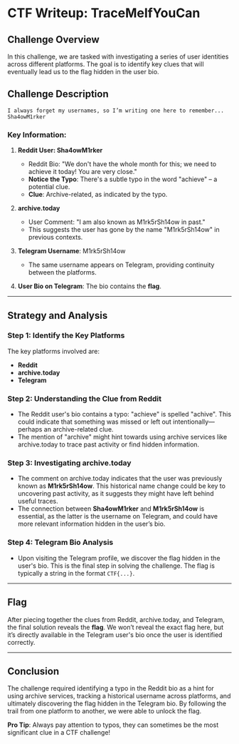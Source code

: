 # CTF Writeup: TraceMeIfYouCan

## Challenge Overview
In this challenge, we are tasked with investigating a series of user identities across different platforms. The goal is to identify key clues that will eventually lead us to the flag hidden in the user bio.

## Challenge Description
```
I always forget my usernames, so I’m writing one here to remember... Sha4owM1rker
``` 

### Key Information:
1. **Reddit User: Sha4owM1rker**
   - Reddit Bio: "We don't have the whole month for this; we need to achieve it today! You are very close."
   - **Notice the Typo**: There's a subtle typo in the word "achieve" – a potential clue.
   - **Clue**: Archive-related, as indicated by the typo.

2. **archive.today**
   - User Comment: "I am also known as M1rk5rSh14ow in past."
   - This suggests the user has gone by the name "M1rk5rSh14ow" in previous contexts. 

3. **Telegram Username**: M1rk5rSh14ow
   - The same username appears on Telegram, providing continuity between the platforms.

4. **User Bio on Telegram**: The bio contains the **flag**. 

---

## Strategy and Analysis

### Step 1: Identify the Key Platforms
The key platforms involved are:
- **Reddit**
- **archive.today**
- **Telegram**

### Step 2: Understanding the Clue from Reddit
- The Reddit user's bio contains a typo: "achieve" is spelled "achive". This could indicate that something was missed or left out intentionally—perhaps an archive-related clue.
- The mention of "archive" might hint towards using archive services like archive.today to trace past activity or find hidden information.

### Step 3: Investigating archive.today
- The comment on archive.today indicates that the user was previously known as **M1rk5rSh14ow**. This historical name change could be key to uncovering past activity, as it suggests they might have left behind useful traces.
- The connection between **Sha4owM1rker** and **M1rk5rSh14ow** is essential, as the latter is the username on Telegram, and could have more relevant information hidden in the user’s bio.

### Step 4: Telegram Bio Analysis
- Upon visiting the Telegram profile, we discover the flag hidden in the user's bio. This is the final step in solving the challenge. The flag is typically a string in the format `CTF{...}`.

---

## Flag

After piecing together the clues from Reddit, archive.today, and Telegram, the final solution reveals the **flag**. We won’t reveal the exact flag here, but it’s directly available in the Telegram user's bio once the user is identified correctly.

---

## Conclusion
The challenge required identifying a typo in the Reddit bio as a hint for using archive services, tracking a historical username across platforms, and ultimately discovering the flag hidden in the Telegram bio. By following the trail from one platform to another, we were able to unlock the flag.

**Pro Tip**: Always pay attention to typos, they can sometimes be the most significant clue in a CTF challenge!
